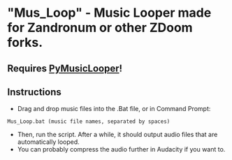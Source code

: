 # "Mus_Loop" - Music Looper made for Zandronum or other ZDoom forks.
## Requires [PyMusicLooper](https://github.com/arkrow/PyMusicLooper#installation)!
## Instructions
* Drag and drop music files into the .Bat file, or in Command Prompt:
```
Mus_Loop.bat (music file names, separated by spaces)
```
* Then, run the script. After a while, it should output audio files that are automatically looped.
* You can probably compress the audio further in Audacity if you want to.